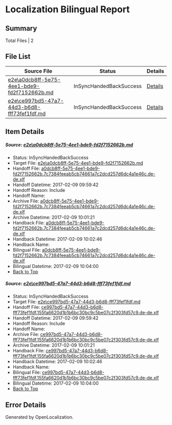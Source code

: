 # <a name='report-top'></a> Localization Bilingual Report

## Summary
 Total Files | 2

## File List
 Source File | Status | Details 
 ----------- | ------ | ------- 
 [e2e\a0dcb8ff-5e75-4ee1-bde9-fd2f7152662b.md](https://github.com/OpenLocalizationTestOrg/ol-test0/blob/abbdf69214427d86b212d583480bdbf6c21b2ad6/e2e/a0dcb8ff-5e75-4ee1-bde9-fd2f7152662b.md) | InSyncHandedBackSuccess | [Details](#2cce30ad1957555db7c7c64b79b4c0d5530ca2ef1)
 [e2e\ce997bd5-47a7-44d3-b6d8-fff73fef1fdf.md](https://github.com/OpenLocalizationTestOrg/ol-test0/blob/abbdf69214427d86b212d583480bdbf6c21b2ad6/e2e/ce997bd5-47a7-44d3-b6d8-fff73fef1fdf.md) | InSyncHandedBackSuccess | [Details](#1a65741a27252e68c6c33b4274107a2319a2abff2)

## Item Details
##### <a name='2cce30ad1957555db7c7c64b79b4c0d5530ca2ef1'></a> Source: [e2e\a0dcb8ff-5e75-4ee1-bde9-fd2f7152662b.md](https://github.com/OpenLocalizationTestOrg/ol-test0/blob/abbdf69214427d86b212d583480bdbf6c21b2ad6/e2e/a0dcb8ff-5e75-4ee1-bde9-fd2f7152662b.md)
* Status: InSyncHandedBackSuccess
* Target File: [e2e\a0dcb8ff-5e75-4ee1-bde9-fd2f7152662b.md](https://github.com/OpenLocalizationTestOrg/ol-test0-dede/blob/76d0bde6ae6fac10377083432868d2f6e82451ec/e2e/a0dcb8ff-5e75-4ee1-bde9-fd2f7152662b.md)
* Handoff File: [a0dcb8ff-5e75-4ee1-bde9-fd2f7152662b.7c7384feeab5cb74661a7c2dcd257d6dc4a1e46c.de-de.xlf](https://github.com/OpenLocalizationTestOrg/ol-test0-handoff/blob/0d0d60723b8f2522243c892fc85363309952499d/ol-handoff/OpenLocalizationTestOrg/ol-test0-dede/shujia/ht/a0dcb8ff-5e75-4ee1-bde9-fd2f7152662b.7c7384feeab5cb74661a7c2dcd257d6dc4a1e46c.de-de.xlf)
* Handoff Datetime: 2017-02-09 09:59:42
* Handoff Reason: Include
* Handoff Name: 
* Archive File: [a0dcb8ff-5e75-4ee1-bde9-fd2f7152662b.7c7384feeab5cb74661a7c2dcd257d6dc4a1e46c.de-de.xlf](https://github.com/OpenLocalizationTestOrg/ol-test0-handoff/blob/86ccf8d49c72dbd620b717d0aebfd92a40d24aa0/ol-archive/OpenLocalizationTestOrg/ol-test0-dede/shujia/ht/a0dcb8ff-5e75-4ee1-bde9-fd2f7152662b.7c7384feeab5cb74661a7c2dcd257d6dc4a1e46c.de-de.xlf)
* Archive Datetime: 2017-02-09 10:01:21
* Handback File: [a0dcb8ff-5e75-4ee1-bde9-fd2f7152662b.7c7384feeab5cb74661a7c2dcd257d6dc4a1e46c.de-de.xlf](https://github.com/OpenLocalizationTestOrg/ol-test0-handback/blob/920fde1494319503111d2379d8e069e54fa7d277/ol-handback/OpenLocalizationTestOrg/ol-test0-dede/shujia/ht/a0dcb8ff-5e75-4ee1-bde9-fd2f7152662b.7c7384feeab5cb74661a7c2dcd257d6dc4a1e46c.de-de.xlf)
* Handback Datetime: 2017-02-09 10:02:46
* Handback Name: 
* Bilingual File: [a0dcb8ff-5e75-4ee1-bde9-fd2f7152662b.7c7384feeab5cb74661a7c2dcd257d6dc4a1e46c.de-de.xlf](https://github.com/OpenLocalizationTestOrg/ol-test0-handback/blob/920fde1494319503111d2379d8e069e54fa7d277/ol-handback/OpenLocalizationTestOrg/ol-test0-dede/shujia/ht/a0dcb8ff-5e75-4ee1-bde9-fd2f7152662b.7c7384feeab5cb74661a7c2dcd257d6dc4a1e46c.de-de.xlf)
* Bilingual Datetime: 2017-02-09 10:04:00
* [Back to Top](#report-top)

##### <a name='1a65741a27252e68c6c33b4274107a2319a2abff2'></a> Source: [e2e\ce997bd5-47a7-44d3-b6d8-fff73fef1fdf.md](https://github.com/OpenLocalizationTestOrg/ol-test0/blob/abbdf69214427d86b212d583480bdbf6c21b2ad6/e2e/ce997bd5-47a7-44d3-b6d8-fff73fef1fdf.md)
* Status: InSyncHandedBackSuccess
* Target File: [e2e\ce997bd5-47a7-44d3-b6d8-fff73fef1fdf.md](https://github.com/OpenLocalizationTestOrg/ol-test0-dede/blob/76d0bde6ae6fac10377083432868d2f6e82451ec/e2e/ce997bd5-47a7-44d3-b6d8-fff73fef1fdf.md)
* Handoff File: [ce997bd5-47a7-44d3-b6d8-fff73fef1fdf.155fa6620d1b1b6bc30bc9c5be07c2f303fd57c9.de-de.xlf](https://github.com/OpenLocalizationTestOrg/ol-test0-handoff/blob/0d0d60723b8f2522243c892fc85363309952499d/ol-handoff/OpenLocalizationTestOrg/ol-test0-dede/shujia/ht/ce997bd5-47a7-44d3-b6d8-fff73fef1fdf.155fa6620d1b1b6bc30bc9c5be07c2f303fd57c9.de-de.xlf)
* Handoff Datetime: 2017-02-09 09:59:42
* Handoff Reason: Include
* Handoff Name: 
* Archive File: [ce997bd5-47a7-44d3-b6d8-fff73fef1fdf.155fa6620d1b1b6bc30bc9c5be07c2f303fd57c9.de-de.xlf](https://github.com/OpenLocalizationTestOrg/ol-test0-handoff/blob/86ccf8d49c72dbd620b717d0aebfd92a40d24aa0/ol-archive/OpenLocalizationTestOrg/ol-test0-dede/shujia/ht/ce997bd5-47a7-44d3-b6d8-fff73fef1fdf.155fa6620d1b1b6bc30bc9c5be07c2f303fd57c9.de-de.xlf)
* Archive Datetime: 2017-02-09 10:01:21
* Handback File: [ce997bd5-47a7-44d3-b6d8-fff73fef1fdf.155fa6620d1b1b6bc30bc9c5be07c2f303fd57c9.de-de.xlf](https://github.com/OpenLocalizationTestOrg/ol-test0-handback/blob/920fde1494319503111d2379d8e069e54fa7d277/ol-handback/OpenLocalizationTestOrg/ol-test0-dede/shujia/ht/ce997bd5-47a7-44d3-b6d8-fff73fef1fdf.155fa6620d1b1b6bc30bc9c5be07c2f303fd57c9.de-de.xlf)
* Handback Datetime: 2017-02-09 10:02:46
* Handback Name: 
* Bilingual File: [ce997bd5-47a7-44d3-b6d8-fff73fef1fdf.155fa6620d1b1b6bc30bc9c5be07c2f303fd57c9.de-de.xlf](https://github.com/OpenLocalizationTestOrg/ol-test0-handback/blob/920fde1494319503111d2379d8e069e54fa7d277/ol-handback/OpenLocalizationTestOrg/ol-test0-dede/shujia/ht/ce997bd5-47a7-44d3-b6d8-fff73fef1fdf.155fa6620d1b1b6bc30bc9c5be07c2f303fd57c9.de-de.xlf)
* Bilingual Datetime: 2017-02-09 10:04:00
* [Back to Top](#report-top)


## Error Details

Generated by OpenLocalization.
